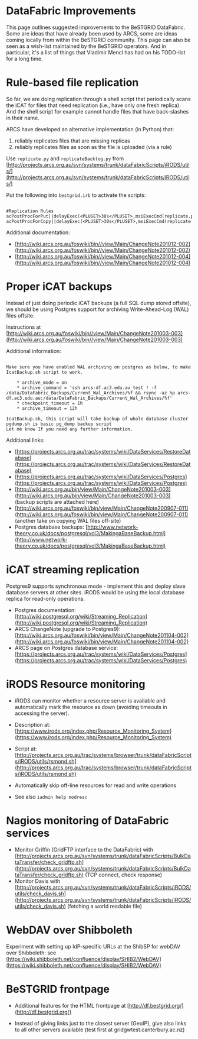 # DataFabric Improvements

This page outlines suggested improvements to the BeSTGRID DataFabric.  Some are ideas that have already been used by ARCS, some are ideas coming locally from within the BeSTGRID community.  This page can also be seen as a wish-list maintained by the BeSTGRID operators.  And in particular, it's a list of things that Vladimir Mencl has had on his TODO-list for a long time.

# Rule-based file replication

So far, we are doing replication through a shell script that periodically scans the iCAT for files that need replication (i.e., have only one fresh replica).  And the shell script for example cannot handle files that have back-slashes in their name.

ARCS have developed an alternative implementation (in Python) that:

1. reliably replicates files that are missing replicas
2. reliably replicates files as soon as the file is uploaded (via a rule)

Use `replicate.py` and `replicateBacklog.py` from [http://projects.arcs.org.au/svn/systems/trunk/dataFabricScripts/iRODS/utils/](http://projects.arcs.org.au/svn/systems/trunk/dataFabricScripts/iRODS/utils/)

Put the following into `bestgrid.irb` to activate the scripts:

``` 

#Replication Rules
acPostProcForPut||delayExec(<PLUSET>30s</PLUSET>,msiExecCmd(replicate.py,$dataId,null,null,null,*REPLI_OUT),nop)|nop
acPostProcForCopy||delayExec(<PLUSET>30s</PLUSET>,msiExecCmd(replicate.py,$dataId,null,null,null,*REPLI_OUT),nop)|nop

```

Additional documentation:

- [http://wiki.arcs.org.au/foswiki/bin//view/Main/ChangeNote201012-002](http://wiki.arcs.org.au/foswiki/bin//view/Main/ChangeNote201012-002)
- [http://wiki.arcs.org.au/foswiki/bin//view/Main/ChangeNote201012-004](http://wiki.arcs.org.au/foswiki/bin//view/Main/ChangeNote201012-004)

# Proper iCAT backups

Instead of just doing periodic iCAT backups (a full SQL dump stored offsite), we should be using Postgres support for archiving Write-Ahead-Log (WAL) files offsite.

Instructions at [http://wiki.arcs.org.au/foswiki/bin//view/Main/ChangeNote201003-003](http://wiki.arcs.org.au/foswiki/bin//view/Main/ChangeNote201003-003)

Additional information:

``` 

Make sure you have enabled WAL archiving on postgres as below, to make IcatBackup.sh script to work.

    * archive_mode = on
    * archive_command = 'ssh arcs-df.ac3.edu.au test ! -f /data/DataFabric_Backups/Current_Wal_Archives/%f && rsync -az %p arcs-df.ac3.edu.au:/data/DataFabric_Backups/Current_Wal_Archives/%f'
    * checkpoint_timeout = 1h
    * archive_timeout = 12h

IcatBackup.sh, this script will take backup of whole database cluster
pgdump.sh is basic pg_dump backup script
Let me know If you need any further information.

```

Additional links:

- [https://projects.arcs.org.au/trac/systems/wiki/DataServices/RestoreDatabase](https://projects.arcs.org.au/trac/systems/wiki/DataServices/RestoreDatabase)
- [https://projects.arcs.org.au/trac/systems/wiki/DataServices/Postgres](https://projects.arcs.org.au/trac/systems/wiki/DataServices/Postgres)
- [http://wiki.arcs.org.au/bin/view/Main/ChangeNote201003-003](http://wiki.arcs.org.au/bin/view/Main/ChangeNote201003-003) (backup scripts are attached here)
- [http://wiki.arcs.org.au/foswiki/bin/view/Main/ChangeNote200907-011](http://wiki.arcs.org.au/foswiki/bin/view/Main/ChangeNote200907-011) (another take on copying WAL files off-site)
- Postgres database backups: [http://www.network-theory.co.uk/docs/postgresql/vol3/MakingaBaseBackup.html](http://www.network-theory.co.uk/docs/postgresql/vol3/MakingaBaseBackup.html)

# iCAT streaming replication

Postgres9 supports synchronous mode - implement this and deploy slave database servers at other sites.  iRODS would be using the local database replica for read-only operations.

- Postgres documentation: [http://wiki.postgresql.org/wiki/Streaming_Replication](http://wiki.postgresql.org/wiki/Streaming_Replication)
- ARCS ChangeNote (upgrade to Postgres9): [http://wiki.arcs.org.au/foswiki/bin/view/Main/ChangeNote201104-002](http://wiki.arcs.org.au/foswiki/bin/view/Main/ChangeNote201104-002)
- ARCS page on Postgres database service: [https://projects.arcs.org.au/trac/systems/wiki/DataServices/Postgres](https://projects.arcs.org.au/trac/systems/wiki/DataServices/Postgres)

# iRODS Resource monitoring

- iRODS can monitor whether a resource server is available and automatically mark the resource as down (avoiding timeouts in accessing the server).

- Description at: [https://www.irods.org/index.php/Resource_Monitoring_System](https://www.irods.org/index.php/Resource_Monitoring_System)
- Script at: [http://projects.arcs.org.au/trac/systems/browser/trunk/dataFabricScripts/iRODS/utils/rsmond.sh](http://projects.arcs.org.au/trac/systems/browser/trunk/dataFabricScripts/iRODS/utils/rsmond.sh)
	
- Automatically skip off-line resources for read and write operations
- See also `iadmin help modresc`

# Nagios monitoring of DataFabric services

- Monitor Griffin (GridFTP interface to the DataFabric) with [http://projects.arcs.org.au/svn/systems/trunk/dataFabricScripts/BulkDataTransfer/check_gridftp.sh](http://projects.arcs.org.au/svn/systems/trunk/dataFabricScripts/BulkDataTransfer/check_gridftp.sh) (TCP connect, check response)
- Monitor Davis with [http://projects.arcs.org.au/svn/systems/trunk/dataFabricScripts/iRODS/utils/check_davis.sh](http://projects.arcs.org.au/svn/systems/trunk/dataFabricScripts/iRODS/utils/check_davis.sh) (fetching a world readable file)

# WebDAV over Shibboleth

Experiment with setting up IdP-specific URLs at the ShibSP for webDAV over Shibboleth: see [https://wiki.shibboleth.net/confluence/display/SHIB2/WebDAV](https://wiki.shibboleth.net/confluence/display/SHIB2/WebDAV)

# BeSTGRID frontpage

- Additional features for the HTML frontpage at [http://df.bestgrid.org/](http://df.bestgrid.org/)
	
- Instead of giving links just to the closest server (GeoIP), give also links to all other servers available (test first at gridgwtest.canterbury.ac.nz)
